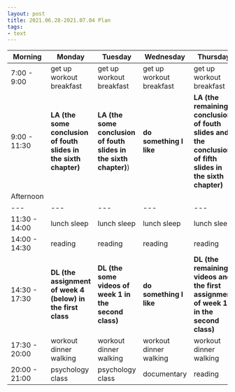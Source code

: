 ```yaml
---
layout: post
title: 2021.06.28-2021.07.04 Plan
tags:
- text
---   
```


| Morning | Monday | Tuesday | Wednesday | Thursday | Friday | Saturday | Sunday |
|---|---|---|---|---|---|---|---|
| 7:00 - 9:00  | get up workout breakfast | get up workout breakfast | get up workout breakfast | get up workout breakfast | get up workout breakfast | get up workout breakfast | get up workout breakfast |
| 9:00 - 11:30 | **LA (the some conclusion of fouth slides in the sixth chapter)** | **LA (the some conclusion of fouth slides in the sixth chapter)**) | **do something I like** | **LA (the remaining conclusion of fouth slides and the conclusion of fifth slides in the sixth chapter)** | <font color=red > DL (the 2nd assignment of week 1 in the second class) | do something I like | do something I like |
| Afternoon  |   |   |   |   |   |   |   |
|---|---|---|---|---|---|---|---|
| 11:30 - 14:00  | lunch sleep | lunch sleep | lunch sleep | lunch sleep | lunch sleep | lunch sleep | lunch sleep |
| 14:00 - 14:30  | reading | reading | reading | reading | reading | reading | reading |
| 14:30 - 17:30  | **DL (the assignment of week 4 (below) in the first class** | **DL (the some videos of week 1 in the second class)** | **do something I like** | **DL (the remaining videos and the first assignment of week 1  in the second class)** | <font color=red > LA(the conclusion of sixth-seventh slides in the sixth chapter) | do something I like | do something I like |
| 17:30 - 20:00  | workout dinner walking | workout dinner walking  | workout dinner walking | workout dinner walking | workout dinner walking | workout dinner walking | workout dinner walking |
| 20:00 - 21:00  | psychology class | psychology class | documentary | reading | reading | reading | reading |
